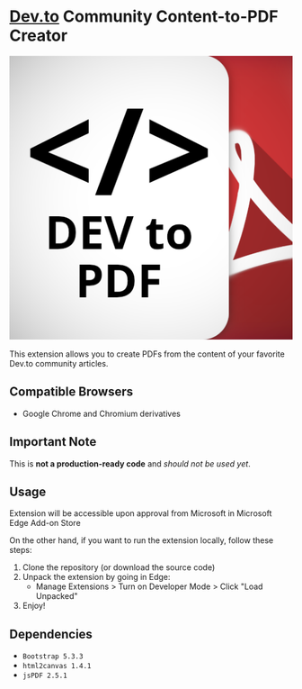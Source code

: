# [Dev.to](https://dev.to) Community Content-to-PDF Creator
![Logo](images/logo.png)

This extension allows you to create PDFs from the content of your favorite Dev.to community articles.

## Compatible Browsers

- Google Chrome and Chromium derivatives

## Important Note

This is **not a production-ready code** and _should not be used yet_.

## Usage

Extension will be accessible upon approval from Microsoft in Microsoft Edge Add-on Store

On the other hand, if you want to run the extension locally, follow these steps:

1. Clone the repository (or download the source code)
2. Unpack the extension by going in Edge:
   - Manage Extensions > Turn on Developer Mode > Click "Load Unpacked"
3. Enjoy!

## Dependencies

- `Bootstrap 5.3.3`
- `html2canvas 1.4.1`
- `jsPDF 2.5.1`
